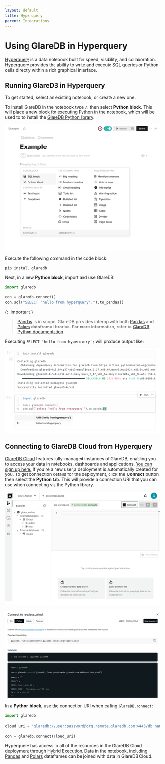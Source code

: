 ```yaml
---
layout: default
title: Hyperquery
parent: Integrations
---
```


# Using GlareDB in Hyperquery

[Hyperquery] is a data notebook built for speed, visibility, and collaboration.
Hyperquery provides the ability to write and execute SQL queries or Python cells
directly within a rich graphical interface.

## Running GlareDB in Hyperquery

To get started, select an existing notebook, or create a new one.

To install GlareDB in the notebook type `/`, then select **Python block**. This
will place a new block for executing Python in the notebook, which will be used
to to install the [GlareDB Python library].

![python block]

Execute the following command in the code block:

```shell
pip install glaredb
```

Next, in a new **Python block**, import and use GlareDB:

```python
import glaredb

con = glaredb.connect()
con.sql("SELECT 'hello from hyperquery';").to_pandas()
```

{: .important }

> [Pandas] is in scope. GlareDB provides interop with both [Pandas] and [Polars]
> dataframe libraries. For more information, refer to [GlareDB Python documentation].

Executing `SELECT 'hello from hyperquery';` will produce output like:

![success]

## Connecting to GlareDB Cloud from Hyperquery

[GlareDB Cloud] features fully-managed instances of GlareDB, enabling you
to access your data in notebooks, dashboards and applications. 
[You can sign up here.] If you're a new user,a deployment is automatically
created for you. To get connection details for the deployment, click the 
**Connect** button then select the **Python** tab. This will provide a
connection URI that you can use when connecting via the Python library.

![connect button]

![connect python]

In a **Python block**, use the connection URI when calling `GlareDB.connect`:

```python
import glaredb

cloud_uri = "glaredb://user:password@org.remote.glaredb.com:6443/db_name"

con = glaredb.connect(cloud_uri)
```

Hyperquery has access to all of the resources in the GlareDB Cloud deployment
through [Hybrid Execution]. Data in the notebook, including [Pandas] and [Polars]
dataframes can be joined with data in GlareDB Cloud.

[Hyperquery]: https://www.hyperquery.ai/
[GlareDB Python library]: https://pypi.org/project/glaredb/
[python block]: /assets/images/glaredb/hyperquery/python-block.png
[Pandas]: https://github.com/pandas-dev/pandas
[Polars]: https://github.com/pola-rs/polars
[GlareDB Python documentation]: /glaredb/python
[success]: /assets/images/glaredb/hyperquery/success.png
[GlareDB Cloud]: https://console.glaredb.com
[connect button]: /assets/images/glaredb/hyperquery/connect-button.png
[connect python]: /assets/images/glaredb/hyperquery/connect_python.png
[Hybrid Execution]: /glaredb/hybrid-execution/
[You can sign up here.]: https://console.glaredb.com